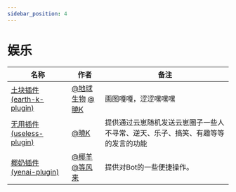 ```yaml
---
sidebar_position: 4
---
```


# 娱乐

| 名称  |  作者  | 备注  |
|-------| ----- |------ |
| [土块插件 (earth-k-plugin)](https://gitee.com/SmallK111407/earth-k-plugin) | [@地球生物](https://gitee.com/diqiushengwu) [@曉K](https://gitee.com/SmallK111407) | 画图嘎嘎，涩涩嘿嘿嘿 |
| [无用插件 (useless-plugin)](https://gitee.com/SmallK111407/useless-plugin/tree/v4) | [@曉K](https://gitee.com/SmallK111407) | 提供通过云崽随机发送云崽圈子一些人不寻常、逆天、乐子、搞笑、有趣等等的发言的功能 |
| [椰奶插件 (yenai-plugin)](https://gitee.com/yeyang52/yenai-plugin) | [@椰羊](https://gitee.com/yeyang52) [@等风来](https://gitee.com/DengFengLai-F) | 提供对Bot的一些便捷操作。|

